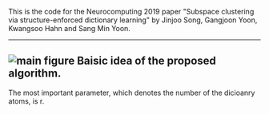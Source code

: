 This is the code for the Neurocomputing 2019 paper "Subspace clustering via structure-enforced dictionary learning" by Jinjoo Song, Gangjoon Yoon, Kwangsoo Hahn and Sang Min Yoon.

-------------------------------------------------------------------------------------------------------------------
![main figure](https://user-images.githubusercontent.com/18275012/46269951-7f2d6500-c57f-11e8-90b8-c9179145802a.PNG)
Baisic idea of the proposed algorithm.
-------------------------------------------------------------------------------------------------------------------

The most important parameter, which denotes the number of the dicioanry atoms, is r. 
